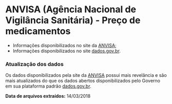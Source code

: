 # ANVISA (Agência Nacional de Vigilância Sanitária) - Preço de medicamentos

* Informações disponibilizados no site da [ANVISA](http://portal.anvisa.gov.br/listas-de-precos);
* Informações disponibilizados no site [dados.gov.br](http://dados.gov.br/dataset/anvisa-precos-de-medicamentos).

### Atualização dos dados

Os dados disponibilizados pela site da [ANVISA](http://portal.anvisa.gov.br/listas-de-precos) possui mais revelância e são mais atualizados do que os dados abertos disponibilizados pelo Governo em sua plataforma padrão [dados.gov.br](http://dados.gov.br).

**Data de arquivos extraídos:** 14/03/2018